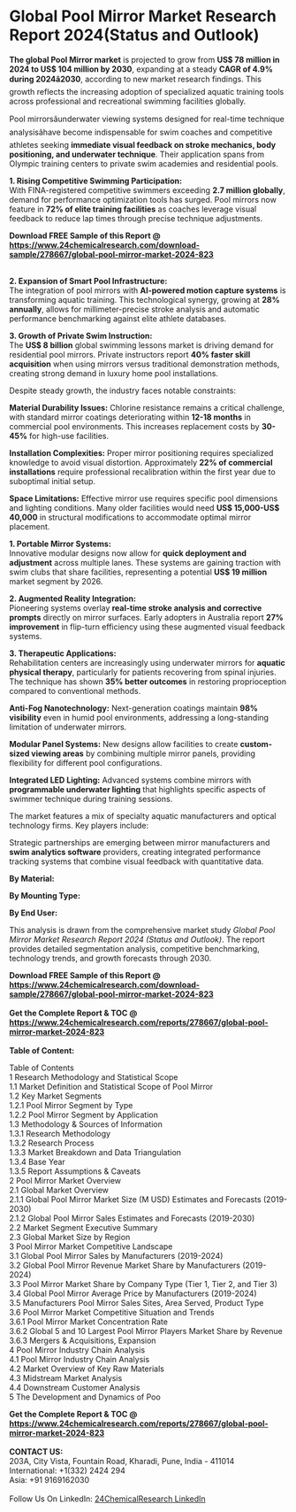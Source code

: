 <h1>Global Pool Mirror Market Research Report 2024(Status and Outlook)</h1><p><strong>The global Pool Mirror market</strong> is projected to grow from <strong>US$ 78 million in 2024 to US$ 104 million by 2030</strong>, expanding at a steady <strong>CAGR of 4.9% during 2024â2030</strong>, according to new market research findings. This growth reflects the increasing adoption of specialized aquatic training tools across professional and recreational swimming facilities globally.</p><p>Pool mirrorsâunderwater viewing systems designed for real-time technique analysisâhave become indispensable for swim coaches and competitive athletes seeking <strong>immediate visual feedback on stroke mechanics, body positioning, and underwater technique</strong>. Their application spans from Olympic training centers to private swim academies and residential pools.</p><p><strong>1. Rising Competitive Swimming Participation:</strong><br>
With FINA-registered competitive swimmers exceeding <strong>2.7 million globally</strong>, demand for performance optimization tools has surged. Pool mirrors now feature in <strong>72% of elite training facilities</strong> as coaches leverage visual feedback to reduce lap times through precise technique adjustments.</p><div><b>Download FREE Sample of this Report @ 
            <a href="https://www.24chemicalresearch.com/download-sample/278667/global-pool-mirror-market-2024-823">
            https://www.24chemicalresearch.com/download-sample/278667/global-pool-mirror-market-2024-823</a></b></div><br><p><strong>2. Expansion of Smart Pool Infrastructure:</strong><br>
The integration of pool mirrors with <strong>AI-powered motion capture systems</strong> is transforming aquatic training. This technological synergy, growing at <strong>28% annually</strong>, allows for millimeter-precise stroke analysis and automatic performance benchmarking against elite athlete databases.</p><p><strong>3. Growth of Private Swim Instruction:</strong><br>
The <strong>US$ 8 billion</strong> global swimming lessons market is driving demand for residential pool mirrors. Private instructors report <strong>40% faster skill acquisition</strong> when using mirrors versus traditional demonstration methods, creating strong demand in luxury home pool installations.</p><p>Despite steady growth, the industry faces notable constraints:</p><p><strong>Material Durability Issues:</strong> Chlorine resistance remains a critical challenge, with standard mirror coatings deteriorating within <strong>12-18 months</strong> in commercial pool environments. This increases replacement costs by <strong>30-45%</strong> for high-use facilities.</p><p><strong>Installation Complexities:</strong> Proper mirror positioning requires specialized knowledge to avoid visual distortion. Approximately <strong>22% of commercial installations</strong> require professional recalibration within the first year due to suboptimal initial setup.</p><p><strong>Space Limitations:</strong> Effective mirror use requires specific pool dimensions and lighting conditions. Many older facilities would need <strong>US$ 15,000-US$ 40,000</strong> in structural modifications to accommodate optimal mirror placement.</p><p><strong>1. Portable Mirror Systems:</strong><br>
Innovative modular designs now allow for <strong>quick deployment and adjustment</strong> across multiple lanes. These systems are gaining traction with swim clubs that share facilities, representing a potential <strong>US$ 19 million</strong> market segment by 2026.</p><p><strong>2. Augmented Reality Integration:</strong><br>
Pioneering systems overlay <strong>real-time stroke analysis and corrective prompts</strong> directly on mirror surfaces. Early adopters in Australia report <strong>27% improvement</strong> in flip-turn efficiency using these augmented visual feedback systems.</p><p><strong>3. Therapeutic Applications:</strong><br>
Rehabilitation centers are increasingly using underwater mirrors for <strong>aquatic physical therapy</strong>, particularly for patients recovering from spinal injuries. The technique has shown <strong>35% better outcomes</strong> in restoring proprioception compared to conventional methods.</p><p><strong>Anti-Fog Nanotechnology:</strong> Next-generation coatings maintain <strong>98% visibility</strong> even in humid pool environments, addressing a long-standing limitation of underwater mirrors.</p><p><strong>Modular Panel Systems:</strong> New designs allow facilities to create <strong>custom-sized viewing areas</strong> by combining multiple mirror panels, providing flexibility for different pool configurations.</p><p><strong>Integrated LED Lighting:</strong> Advanced systems combine mirrors with <strong>programmable underwater lighting</strong> that highlights specific aspects of swimmer technique during training sessions.</p><p>The market features a mix of specialty aquatic manufacturers and optical technology firms. Key players include:</p><p>Strategic partnerships are emerging between mirror manufacturers and <strong>swim analytics software</strong> providers, creating integrated performance tracking systems that combine visual feedback with quantitative data.</p><p><strong>By Material:</strong></p><p><strong>By Mounting Type:</strong></p><p><strong>By End User:</strong></p><p>This analysis is drawn from the comprehensive market study <em>Global Pool Mirror Market Research Report 2024 (Status and Outlook)</em>. The report provides detailed segmentation analysis, competitive benchmarking, technology trends, and growth forecasts through 2030.</p><div><b>Download FREE Sample of this Report @ 
            <a href="https://www.24chemicalresearch.com/download-sample/278667/global-pool-mirror-market-2024-823">
            https://www.24chemicalresearch.com/download-sample/278667/global-pool-mirror-market-2024-823</a></b></div><br><div><b>Get the Complete Report & TOC @ 
            <a href="https://www.24chemicalresearch.com/reports/278667/global-pool-mirror-market-2024-823">
            https://www.24chemicalresearch.com/reports/278667/global-pool-mirror-market-2024-823</a></b></div><br>
            <b>Table of Content:</b><p>Table of Contents<br />
1 Research Methodology and Statistical Scope<br />
1.1 Market Definition and Statistical Scope of Pool Mirror<br />
1.2 Key Market Segments<br />
1.2.1 Pool Mirror Segment by Type<br />
1.2.2 Pool Mirror Segment by Application<br />
1.3 Methodology & Sources of Information<br />
1.3.1 Research Methodology<br />
1.3.2 Research Process<br />
1.3.3 Market Breakdown and Data Triangulation<br />
1.3.4 Base Year<br />
1.3.5 Report Assumptions & Caveats<br />
2 Pool Mirror Market Overview<br />
2.1 Global Market Overview<br />
2.1.1 Global Pool Mirror Market Size (M USD) Estimates and Forecasts (2019-2030)<br />
2.1.2 Global Pool Mirror Sales Estimates and Forecasts (2019-2030)<br />
2.2 Market Segment Executive Summary<br />
2.3 Global Market Size by Region<br />
3 Pool Mirror Market Competitive Landscape<br />
3.1 Global Pool Mirror Sales by Manufacturers (2019-2024)<br />
3.2 Global Pool Mirror Revenue Market Share by Manufacturers (2019-2024)<br />
3.3 Pool Mirror Market Share by Company Type (Tier 1, Tier 2, and Tier 3)<br />
3.4 Global Pool Mirror Average Price by Manufacturers (2019-2024)<br />
3.5 Manufacturers Pool Mirror Sales Sites, Area Served, Product Type<br />
3.6 Pool Mirror Market Competitive Situation and Trends<br />
3.6.1 Pool Mirror Market Concentration Rate<br />
3.6.2 Global 5 and 10 Largest Pool Mirror Players Market Share by Revenue<br />
3.6.3 Mergers & Acquisitions, Expansion<br />
4 Pool Mirror Industry Chain Analysis<br />
4.1 Pool Mirror Industry Chain Analysis<br />
4.2 Market Overview of Key Raw Materials<br />
4.3 Midstream Market Analysis<br />
4.4 Downstream Customer Analysis<br />
5 The Development and Dynamics of Poo</p><div><b>Get the Complete Report & TOC @ 
            <a href="https://www.24chemicalresearch.com/reports/278667/global-pool-mirror-market-2024-823">
            https://www.24chemicalresearch.com/reports/278667/global-pool-mirror-market-2024-823</a></b></div><br><b>CONTACT US:</b><br>
            203A, City Vista, Fountain Road, Kharadi, Pune, India - 411014<br>
            International: +1(332) 2424 294<br>
            Asia: +91 9169162030 <br><br>
            Follow Us On LinkedIn: <a href="https://www.linkedin.com/company/24chemicalresearch/">24ChemicalResearch LinkedIn</a>